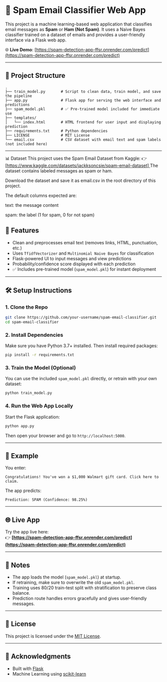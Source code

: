 
# 🧠 Spam Email Classifier Web App

This project is a machine learning-based web application that classifies email messages as **Spam** or **Ham (Not Spam)**. It uses a Naive Bayes classifier trained on a dataset of emails and provides a user-friendly interface via a Flask web app.

🌐 **Live Demo**: [https://spam-detection-app-ffsr.onrender.com/predict](https://spam-detection-app-ffsr.onrender.com/predict)

---

## 📂 Project Structure

```
.
├── train_model.py       # Script to clean data, train model, and save the pipeline
├── app.py               # Flask app for serving the web interface and predictions
├── spam_model.pkl       # ✅ Pre-trained model included for immediate use
├── templates/
│   └── index.html       # HTML frontend for user input and displaying prediction
├── requirements.txt     # Python dependencies
├── LICENSE              # MIT License
└── email.csv            # CSV dataset with email text and spam labels (not included here)
```

---
📊 Dataset
This project uses the Spam Email Dataset from Kaggle:
👉 [[https://www.kaggle.com/datasets/jackksoncsie/spam-email-dataset]
]([https://](https://www.kaggle.com/datasets/jackksoncsie/spam-email-dataset))
The dataset contains labeled messages as spam or ham.

Download the dataset and save it as email.csv in the root directory of this project.

The default columns expected are:

text: the message content

spam: the label (1 for spam, 0 for not spam)

## 🚀 Features

- Clean and preprocesses email text (removes links, HTML, punctuation, etc.)
- Uses `TfidfVectorizer` and `Multinomial Naive Bayes` for classification
- Flask-powered UI to input messages and view predictions
- Probability/confidence score displayed with each prediction
- ✅ Includes pre-trained model (`spam_model.pkl`) for instant deployment

---

## 🛠️ Setup Instructions

### 1. Clone the Repo

```bash
git clone https://github.com/your-username/spam-email-classifier.git
cd spam-email-classifier
```

### 2. Install Dependencies

Make sure you have Python 3.7+ installed. Then install required packages:

```bash
pip install -r requirements.txt
```

### 3. Train the Model (Optional)

You can use the included `spam_model.pkl` directly, or retrain with your own dataset:

```bash
python train_model.py
```

### 4. Run the Web App Locally

Start the Flask application:

```bash
python app.py
```

Then open your browser and go to `http://localhost:5000`.

---

## 🧪 Example

You enter:
```
Congratulations! You've won a $1,000 Walmart gift card. Click here to claim.
```

The app predicts:
```
Prediction: SPAM (Confidence: 98.25%)
```

---

## 🌐 Live App

Try the app live here:  
👉 **[https://spam-detection-app-ffsr.onrender.com/predict](https://spam-detection-app-ffsr.onrender.com/predict)**

---

## 📌 Notes

- The app loads the model (`spam_model.pkl`) at startup.
- If retraining, make sure to overwrite the old `spam_model.pkl`.
- Training uses 80/20 train-test split with stratification to preserve class balance.
- Prediction route handles errors gracefully and gives user-friendly messages.

---

## 📜 License

This project is licensed under the [MIT License](LICENSE).

---

## 🙌 Acknowledgments

- Built with [Flask](https://flask.palletsprojects.com/)
- Machine Learning using [scikit-learn](https://scikit-learn.org/)

